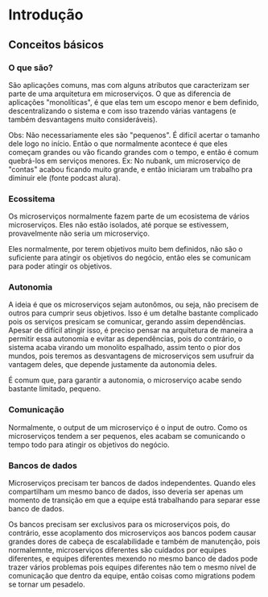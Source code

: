 # Introdução

## Conceitos básicos
### O que são?
São aplicações comuns, mas com alguns atributos que caracterizam ser parte de uma arquitetura em microserviços.
O que as diferencia de aplicações "monolíticas", é que elas tem um escopo menor e bem definido, descentralizando o sistema e com isso trazendo várias vantagens (e também desvantagens muito consideráveis).

Obs: Não necessariamente eles são "pequenos". É difícil acertar o tamanho dele logo no início. Então o que normalmente acontece é que eles começam grandes ou vão ficando grandes com o tempo, e então é comum quebrá-los em serviços menores.
Ex: No nubank, um microserviço de "contas" acabou ficando muito grande, e então iniciaram um trabalho pra diminuir ele (fonte podcast alura).

### Ecossitema
Os microserviços normalmente fazem parte de um ecosistema de vários microserviços. Eles não estão isolados, até porque se estivessem, provavelmente não seria um microserviço.

Eles normalmente, por terem objetivos muito bem definidos, não são o suficiente para atingir os objetivos do negócio, então eles se comunicam para poder atingir os objetivos.

### Autonomia
A ideia é que os microserviços sejam autonômos, ou seja, não precisem de outros para cumprir seus objetivos. Isso é um detalhe bastante complicado pois os serviços presicam se comunicar, gerando assim dependências. Apesar de difícil atingir isso, é preciso pensar na arquitetura de maneira a permitir essa autonomia e evitar as dependências, pois do contrário, o sistema acaba virando um monolito espalhado, assim tento o pior dos mundos, pois teremos as desvantagens de microserviços sem usufruir da vantagem deles, que depende justamente da autonomia deles.

É comum que, para garantir a autonomia, o microserviço acabe sendo bastante limitado, pequeno.

### Comunicação
Normalmente, o output de um microserviço é o input de outro. Como os microserviços tendem a ser pequenos, eles acabam se comunicando o tempo todo para atingir os objetivos do negócio.

### Bancos de dados
Microserviços precisam ter bancos de dados independentes. Quando eles compartilham um mesmo banco de dados, isso deveria ser apenas um momento de transição em que a equipe está trabalhando para separar esse banco de dados.

Os bancos precisam ser exclusivos para os microserviços pois, do contrário, esse acoplamento dos microserviços aos bancos podem causar grandes dores de cabeça de escalabilidade e também de manutenção, pois normalemnte, microserviços diferentes são cuidados por equipes diferentes, e equipes diferentes mexendo no mesmo banco de dados pode trazer vários problemas pois equipes diferentes não tem o mesmo nível de comunicação que dentro da equipe, então coisas como migrations podem se tornar um pesadelo.